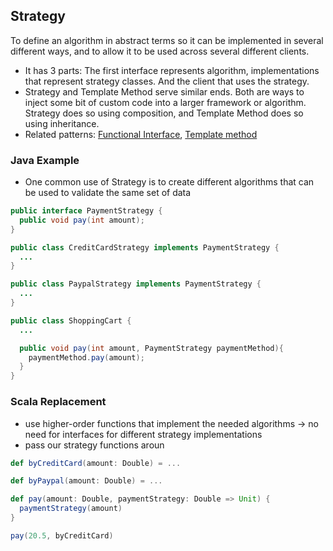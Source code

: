 ## Strategy

To define an algorithm in abstract terms so it can be implemented in several different ways, and to allow it to be used across several different clients.
 - It has 3 parts: The first interface represents algorithm, implementations that represent strategy classes. And the client that uses the strategy.
 - Strategy and Template Method serve similar ends. Both are ways to inject some bit of custom code into a larger framework or algorithm. Strategy does so using composition, and Template Method does so using inheritance.
 - Related patterns: [Functional Interface](https://github.com/OndrejKucera/knowledge_patterns/blob/master/Functional_Interface.md), [Template method](https://github.com/OndrejKucera/knowledge_patterns/blob/master/Template_Method.md)
 
### Java Example
 - One common use of Strategy is to create different algorithms that can be used to validate the same set of data
 ```java
 public interface PaymentStrategy {
   public void pay(int amount);
 }
 
 public class CreditCardStrategy implements PaymentStrategy {
   ...
 }
 
 public class PaypalStrategy implements PaymentStrategy {
   ...
 }
 
 public class ShoppingCart {
   ...

   public void pay(int amount, PaymentStrategy paymentMethod){
     paymentMethod.pay(amount);
   }
 }
 ```

### Scala Replacement
 - use higher-order functions that implement the needed algorithms -> no need for interfaces for different strategy implementations
 - pass our strategy functions aroun
 ```scala
 def byCreditCard(amount: Double) = ...
 
 def byPaypal(amount: Double) = ...
 
 def pay(amount: Double, paymentStrategy: Double => Unit) {
   paymentStrategy(amount)
 }
 
 pay(20.5, byCreditCard)
 ```
